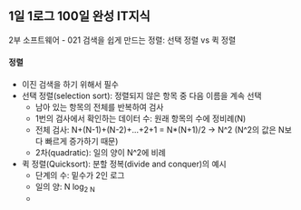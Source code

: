 ## 1일 1로그 100일 완성 IT지식

2부 소프트웨어 - 021 검색을 쉽게 만드는 정렬: 선택 정렬 vs 퀵 정렬

#### 정렬

- 이진 검색을 하기 위해서 필수
- 선택 정렬(selection sort): 정렬되지 않은 항목 중 다음 이름을 계속 선택
  - 남아 있는 항목의 전체를 반복하여 검사
  - 1번의 검사에서 확인하는 데이터 수: 원래 항목의 수에 정비례(N)
  - 전체 검사: N+(N-1)+(N-2)+...+2+1 = N*(N+1)/2 -> N^2 (N^2의 값은 N보다 빠르게 증가하기 때문)
  - 2차(quadratic): 일의 양이 N^2에 비례
- 퀵 정렬(Quicksort): 분할 정복(divide and conquer)의 예시
  - 단계의 수: 밑수가 2인 로그
  - 일의 양: N log<sub>2 N
  - 
